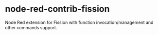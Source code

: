 # node-red-contrib-fission
Node Red extension for Fission with function invocation/management and other commands support.
